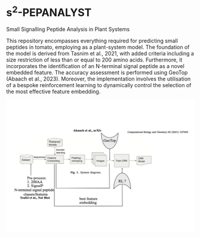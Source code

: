 # s<sup>2</sup>-PEPANALYST
Small Signalling Peptide Analysis in Plant Systems

This repository encompasses everything required for predicting small peptides in tomato, employing as a plant-system model. The foundation of the model is derived from Tasnim et al., 2021, with added criteria including a size restriction of less than or equal to 200 amino acids. Furthermore, it incorporates the identification of an N-terminal signal peptide as a novel embedded feature. 
The accuracy assessment is performed using GeoTop (Abaach et al., 2023). Moreover, the implementation involves the utilisation of a bespoke reinforcement learning to dynamically control the selection of the most effective feature embedding.

![workflow_s2pepanalyst](https://github.com/MorillaLab/s2-PEPANALYST/blob/main/sPEPANALYST.png)
